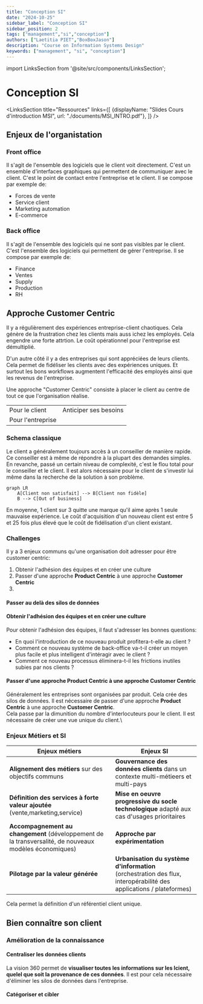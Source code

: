 ```yaml
---
title: "Conception SI"
date: "2024-10-25"
sidebar_label: "Conception SI"
sidebar_position: 2
tags: ["management","si","conception"]
authors: ["Laetitia PIET","BoxBoxJason"]
description: "Course on Information Systems Design"
keywords: ["management", "si", "conception"]
---
```


import LinksSection from '@site/src/components/LinksSection';

# Conception SI

<LinksSection
    title="Ressources"
    links={[
      {displayName: "Slides Cours d'introduction MSI", url: "./documents/MSI_INTRO.pdf"},
      ]}
/>

## Enjeux de l'organistation

### Front office
Il s'agit de l'ensemble des logiciels que le client voit directement. C'est un ensemble d'interfaces graphiques qui permettent de communiquer avec le client. C'est le point de contact entre l'entreprise et le client.
Il se compose par exemple de:
- Forces de vente
- Service client
- Marketing automation
- E-commerce

### Back office
Il s'agit de l'ensemble des logiciels qui ne sont pas visibles par le client. C'est l'ensemble des logiciels qui permettent de gérer l'entreprise. Il se compose par exemple de:
- Finance
- Ventes
- Supply
- Production
- RH

## Approche Customer Centric
Il y a régulièrement des expériences entreprise-client chaotiques. Cela génère de la frustration chez les clients mais auss ichez les employés. Cela engendre une forte attrtion. Le coût opérationnel pour l'entreprise est démultiplié.

D'un autre côté il y a des entreprises qui sont appréciées de leurs clients. Cela permet de fidéliser les clients avec des expériences uniques. Et surtout les bons workflows augmentent l'efficacité des employés ainsi que les revenus de l'entreprise.

Une approche "Customer Centric" consiste à placer le client au centre de tout ce que l'organisation réalise.

|||
|---|---|
|Pour le client|Anticiper ses besoins|
|Pour l'entreprise|

### Schema classique
Le client a généralement toujours accès à un conseiller de manière rapide. Ce conseiller est à même de répondre à la plupart des demandes simples. En revanche, passé un certain niveau de complexité, c'est le flou total pour le conseiller et le client. Il est alors nécessaire pour le client de s'investir lui même dans la recherche de la solution à son problème.

```mermaid
graph LR
    A[Client non satisfait] --> B[Client non fidèle]
    B --> C[Out of business]
```

En moyenne, 1 client sur 3 quitte une marque qu'il aime après 1 seule mauvaise expérience.
Le coût d'acquisition d'un nouveau client est entre 5 et 25 fois plus élevé que le coût de fidélisation d'un client existant.

### Challenges
Il y a 3 enjeux communs qu'une organisation doit adresser pour être customer centric:
1. Obtenir l'adhésion des équipes et en créer une culture
2. Passer d'une approche **Product Centric** à une approche **Customer Centric**
3.

#### Passer au delà des silos de données

#### Obtenir l'adhésion des équipes et en créer une culture
Pour obtenir l'adhésion des équipes, il faut s'adresser les bonnes questions:
- En quoi l'introduction de ce nouveau produit profitera-t-elle au client ?
- Comment ce nouveau système de back-office va-t-il créer un moyen plus facile et plus intelligent d'intéragir avec le client ?
- Comment ce nouveau processus éliminera-t-il les frictions inutiles subies par nos clients ?

#### Passer d'une approche **Product Centric** à une approche **Customer Centric**
Généralement les entreprises sont organisées par produit. Cela crée des silos de données. Il est nécessaire de passer d'une approche **Product Centric** à une approche **Customer Centric**.\
Cela passe par la dimunition du nombre d'interlocuteurs pour le client. Il est nécessaire de créer une vue unique du client.\

### Enjeux Métiers et SI

|Enjeux métiers|Enjeux SI|
|---|---|
|**Alignement des métiers** sur des objectifs communs|**Gouvernance des données clients** dans un contexte multi-métieers et multi-pays|
|**Définition des services à forte valeur ajoutée** (vente,marketing,service)|**Mise en oeuvre progressive du socle technologique** adapté aux cas d'usages prioritaires|
|**Accompagnement au changement** (développement de la transversalité, de nouveaux modèles économiques)|**Approche par expérimentation**|
|**Pilotage par la valeur générée**|**Urbanisation du système d'information** (orchestration des flux, interopérabilité des applications / plateformes)|

Cela permet la définition d'un référentiel client unique.

## Bien connaître son client

###  Amélioration de la connaissance

#### Centraliser les données clients
La vision 360 permet de **visualiser toutes les informations sur les lcient, quelel que soit la provenance de ces données**. Il est pour cela nécessaire d'éliminer les silos de données dans l'entreprise.

#### Catégoriser et cibler

